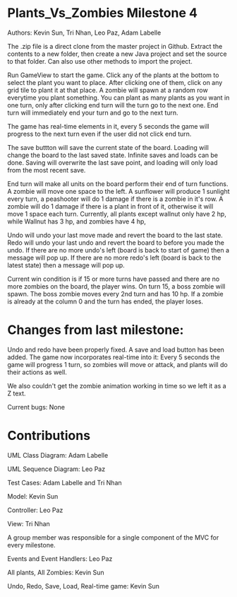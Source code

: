# Plants_Vs_Zombies Milestone 4
Authors: Kevin Sun, Tri Nhan, Leo Paz, Adam Labelle

The .zip file is a direct clone from the master project in Github. Extract the contents to a new folder, then create a new Java project and set the source to that folder. Can also use other methods to import the project.

Run GameView to start the game. Click any of the plants at the bottom to select the plant you want to place. After clicking one of them, click on any grid tile to plant it at that place. A zombie will spawn at a random row everytime you plant something. You can plant as many plants as you want in one turn, only after clicking end turn will the turn go to the next one. End turn will immediately end your turn and go to the next turn. 

The game has real-time elements in it, every 5 seconds the game will progress to the next turn even if the user did not click end turn.

The save buttton will save the current state of the board. Loading will change the board to the last saved state. Infinite saves and loads can be done. Saving will overwrite the last save point, and loading will only load from the most recent save.

End turn will make all units on the board perform their end of turn functions. A zombie will move one space to the left. A sunflower will produce 1 sunlight every turn, a peashooter will do 1 damage if there is a zombie in it's row. A zombie will do 1 damage if there is a plant in front of it, otherwise it will move 1 space each turn. Currently, all plants except wallnut only have 2 hp, while Wallnut has 3 hp, and zombies have 4 hp, 

Undo will undo your last move made and revert the board to the last state. Redo will undo your last undo and revert the board to before you made the undo. If there are no more undo's left (board is back to start of game) then a message will pop up. If there are no more redo's left (board is back to the latest state) then a message will pop up.

Current win condition is if 15 or more turns have passed and there are no more zombies on the board, the player wins. On turn 15, a boss zombie will spawn. The boss zombie moves every 2nd turn and has 10 hp. If a zombie is already at the column 0 and the turn has ended, the player loses.


# Changes from last milestone:
Undo and redo have been properly fixed. A save and load button has been added. The game now incorporates real-time into it: Every 5 seconds the game will progress 1  turn, so zombies will move or attack, and plants will do their actions as well.

We also couldn't get the zombie animation working in time so we left it as a Z text.

Current bugs:
None




# Contributions


UML Class Diagram: Adam Labelle

UML Sequence Diagram: Leo Paz

Test Cases: Adam Labelle and Tri Nhan

Model: Kevin Sun

Controller: Leo Paz

View: Tri Nhan

A group member was responsible for a single component of the MVC for every milestone.

Events and Event Handlers: Leo Paz

All plants, All Zombies: Kevin Sun

Undo, Redo, Save, Load, Real-time game: Kevin Sun
